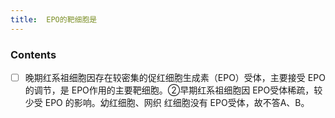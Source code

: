 ```yaml
---
title:  EPO的靶细胞是
--- 
```


### Contents
- [ ] 晚期红系祖细胞因存在较密集的促红细胞生成素（EPO）受体，主要接受 EPO 的调节，是 EPO作用的主要靶细胞。②早期红系祖细胞因 EPO受体稀疏，较少受 EPO 的影响。幼红细胞、网织 红细胞没有 EPO受体，故不答A、B。 
